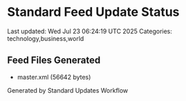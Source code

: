 # Standard Feed Update Status
Last updated: Wed Jul 23 06:24:19 UTC 2025
Categories: technology,business,world

## Feed Files Generated
- master.xml (56642 bytes)

Generated by Standard Updates Workflow
